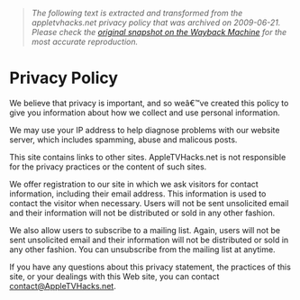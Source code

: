 > *The following text is extracted and transformed from the appletvhacks.net privacy policy that was archived on 2009-06-21. Please check the [original snapshot on the Wayback Machine](https://web.archive.org/web/20090621213548id_/http%3A//www.appletvhacks.net/privacy-policy) for the most accurate reproduction.*

# Privacy Policy

We believe that privacy is important, and so weâ€™ve created this policy to give you information about how we collect and use personal information.

We may use your IP address to help diagnose problems with our website server, which includes spamming, abuse and malicous posts.

This site contains links to other sites. AppleTVHacks.net is not responsible for the privacy practices or the content of such sites. 

We offer registration to our site in which we ask visitors for contact information, including their email address. This information is used to contact the visitor when necessary. Users will not be sent unsolicited email and their information will not be distributed or sold in any other fashion.

We also allow users to subscribe to a mailing list. Again, users will not be sent unsolicited email and their information will not be distributed or sold in any other fashion. You can unsubscribe from the mailing list at anytime.

If you have any questions about this privacy statement, the practices of this site, or your dealings with this Web site, you can contact contact@AppleTVHacks.net.
